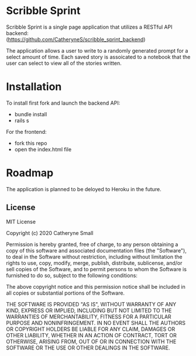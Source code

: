 # Scribble Sprint
Scribble Sprint is a single page application that utilizes a RESTful API backend:  
(https://github.com/CatheryneS/scribble_sprint_backend)

The application allows a user to write to a randomly generated prompt for a select amount of time. 
Each saved story is assoicated to a notebook that the user can select to view all of the stories written. 

# Installation 
To install first fork and launch the backend API: 
  - bundle install
  - rails s
  
For the frontend:
  - fork this repo
  - open the index.html file

# Roadmap
The application is planned to be deloyed to Heroku in the future.

## License
MIT License

Copyright (c) 2020 Catheryne Small

Permission is hereby granted, free of charge, to any person obtaining a copy of this software and associated documentation files (the "Software"), to deal in the Software without restriction, including without limitation the rights to use, copy, modify, merge, publish, distribute, sublicense, and/or sell copies of the Software, and to permit persons to whom the Software is furnished to do so, subject to the following conditions:

The above copyright notice and this permission notice shall be included in all copies or substantial portions of the Software.

THE SOFTWARE IS PROVIDED "AS IS", WITHOUT WARRANTY OF ANY KIND, EXPRESS OR IMPLIED, INCLUDING BUT NOT LIMITED TO THE WARRANTIES OF MERCHANTABILITY, FITNESS FOR A PARTICULAR PURPOSE AND NONINFRINGEMENT. IN NO EVENT SHALL THE AUTHORS OR COPYRIGHT HOLDERS BE LIABLE FOR ANY CLAIM, DAMAGES OR OTHER LIABILITY, WHETHER IN AN ACTION OF CONTRACT, TORT OR OTHERWISE, ARISING FROM, OUT OF OR IN CONNECTION WITH THE SOFTWARE OR THE USE OR OTHER DEALINGS IN THE SOFTWARE.
